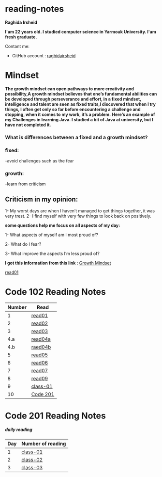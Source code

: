 # reading-notes


__Raghida Irsheid__

__I'am 22 years old. I studied computer science in Yarmouk University. I'am fresh graduate.__

Contant me:
- GitHub account : [raghidairsheid](https://github.com/raghidairsheid)




# Mindset

__The growth mindset can open pathways to more creativity and possibility,A growth mindset believes that one’s fundamental abilities can be developed through perseverance and effort,  in a fixed mindset, intelligence and talent are seen as fixed traits,I discovered that when I try things, I often get only so far before encountering a challenge and stopping, when it comes to my work, it’s a problem.__
__Here’s an example of my Challenges in learning Java. I studied a bit of Java at university, but I have not completed it.__


### What is differences between a fixed and a growth mindset?
### fixed:
-avoid challenges such as the fear

### growth:
-learn from criticism 

## Criticism in my opinion:
1- My worst days are when I haven’t managed to get things together, it was very trest.
2- I find myself with very few things to look back on positively.

**some questions help me focus on all aspects of my day:**

  1- What aspects of myself am I most proud of?
  
  2- What do I fear?
  
  3- What improve the aspects I’m less proud of?
  
  
**I got this information from this link :**  [Growth Mindset](https://www.atlassian.com/blog/inside-atlassian/growth-mindset)

[read01](read01)




# Code 102 Reading Notes
 
 |Number | Read |
 |-------|------|
 | 1    |[read01](read01)|
 | 2     |[read02](read02)|
 | 3    |[read03](read03)|
 | 4.a     |[read04a](read04a)|
 | 4.b | [raed04b](read04b)|
 | 5| [read05](read05) |
 |6|[read06](read06)|
 |7|[read07](read07)|
 |8|[read09](read09)|
 |9|[class-01](class-01)|
 |10|[Code 201](code-201)|



# Code 201 Reading Notes


##### ***daily reading***

|Day|Number of reading|
|------|-----|
| 1 |[class-01](class-01.md)|
|2|[class-02](class-02) |
| 3 | [class-03](class-03)|








